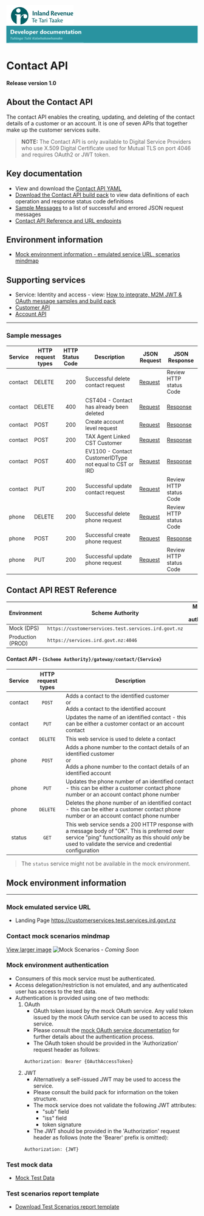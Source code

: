 
![IRD logo](../../Images/IRlogo.gif)
![Software Dev](../../Images/SoftwareDev.png)

# Contact API 

#### Release version 1.0  

## About the Contact API 

The contact API enables the creating, updating, and deleting of the contact details of a customer or an account. It is one of seven APIs that together make up the customer services suite. 

>**NOTE:** The Contact API is only available to Digital Service Providers who use X.509 Digital Certificate used for Mutual TLS on port 4046 and requires OAuth2 or JWT token.

## Key documentation
* View and download the [Contact API YAML](Contact%202021-09-14.yaml)
* [Download the Contact API build pack](Build%20pack%20-%20Contact%20API.pdf) to view data definitions of each operation and response status code definitions
* [Sample Messages](#Sample-Messages) to a list of successful and errored JSON request messages 
* [Contact API Reference and URL endpoints](#Contact-API-REST-Reference)	

## Environment information
- [Mock environment information - emulated service URL, scenarios mindmap](#mock-environment-information)

## Supporting services
* Service: Identity and access - view: [How to integrate, M2M JWT & OAuth message samples and build pack](https://github.com/InlandRevenue/Gateway_Services-Access/tree/master/Identity%20and%20Access)
* [Customer API](../Customer%20API)
* [Account API](../Account%20API)

---

<a name="Sample-Messages"></a>
### Sample messages

| Service | HTTP request types | HTTP Status Code| Description | JSON Request | JSON Response | 
| -- | -- | :--: | -- | -- | -- | 
| contact | DELETE | 200 | Successful delete contact request | [Request](sample%20messages/DELETE_200_contact_request.json) | Review HTTP status Code  | 
| contact | DELETE | 400 | CST404 - Contact has already been deleted | [Request](sample%20messages/DELETE_400_CST404_contact_already_been_deleted_request.json)| [Response](sample%20messages/DELETE_400_CST404_contact_already_been_deleted_response.json)  |
| contact | POST | 200 | Create account level request | [Request](sample%20messages/POST_200_contact_create_account_level_request.json) | [Response](sample%20messages/POST_200_contact_create_account_level_response.json) | 
| contact | POST | 200 | TAX Agent Linked CST Customer | [Request](sample%20messages/POST_200_contact_TAX_Agent_Linked_CST_Customer_request) | [Response](sample%20messages/POST_200_contact_TAX_Agent_Linked_CST_Customer_response.json) |
| contact | POST | 400 | EV1100 - Contact CustomerIDType not equal to CST or IRD | [Request](sample%20messages/POST_400_EV1100_contact_CustomerIDType_not_equal_to_CST_or_IRD_request.json) | [Response](sample%20messages/POST_400_EV1100_contact_CustomerIDType_not_equal_to_CST_or_IRD_response.json)|
| contact | PUT | 200 | Successful update contact request | [Request](sample%20messages/PUT_200_contact_request)| Review HTTP status Code | 
| phone   | DELETE | 200 | Successful delete phone request | [Request](sample%20messages/DELETE_200_phone_request.json) | Review HTTP status Code  | 
| phone   | POST | 200 | Successful create phone request | [Request](sample%20messages/POST_200_phone_create_request.json) | [Response](sample%20messages/POST_200_phone_create_response.json)  | 
| phone   | PUT | 200 | Successful update phone request | [Request](sample%20messages/PUT_200_phone_request.json) | Review HTTP status Code | 

<a name="Contact-API-REST-Reference"></a>
## Contact API REST Reference

| Environment | Scheme Authority | Mutual TLS (mTLS) authentication |
| --- | --- | :---: |
| Mock (DPS)| `https://customerservices.test.services.ird.govt.nz`| no |
| Production (PROD) | `https://services.ird.govt.nz:4046`| yes |

#### Contact API - `{Scheme Authority}/gateway/contact/{Service}`
| Service | HTTP request types | Description | 
| :--: | :--: | -- | 
| contact | `POST` | Adds a contact to the identified customer<br/>or<br/>Adds a contact to the identified account | 
| contact | `PUT` | Updates the name of an identified contact - this can be either a customer contact or an account contact | 
| contact | `DELETE` | This web service is used to delete a contact | 
| phone | `POST` | Adds a phone number to the contact details of an identified customer<br/>or<br/>Adds a phone number to the contact details of an identified account | 
| phone | `PUT` | Updates the phone number of an identified contact - this can be either a customer contact phone number or an account contact phone number | 
| phone | `DELETE` | Deletes the phone number of an identified contact - this can be either a customer contact phone number or an account contact phone number | 
| status | `GET` | This web service sends a 200 HTTP response with a message body of "OK". This is preferred over service "ping" functionality as this should *only* be used to validate the service and credential configuration | 

> The `status` service might not be available in the mock environment.



<a name="mock-environment-information"></a>
## Mock environment information
---

### Mock emulated service URL
* Landing Page https://customerservices.test.services.ird.govt.nz


### Contact mock scenarios mindmap

[View larger image](../images/Contact%20API%20Emulator%20Mindmap.png)
![Mock Scenarios](../images/Contact%20API%20Emulator%20Mindmap.png) - *Coming Soon*

### Mock environment authentication
   * Consumers of this mock service must be authenticated.
   * Access delegation/restriction is not emulated, and any authenticated user has access to the test data.
   * Authentication is provided using one of two methods:
     1. OAuth
        * OAuth token issued by the mock OAuth service. Any valid token issued by the mock OAuth service can be used to access this service.
        * Please consult the [mock OAuth service documentation](https://mock-oauth.ird.digitalpartner.services/) for further details about the authentication process.
        * The OAuth token should be provided in the 'Authorization' request header as follows:
        ```
        Authorization: Bearer {OAuthAccessToken}
        ```
     2. JWT
        * Alternatively a self-issued JWT may be used to access the service.
        * Please consult the build pack for information on the token structure.
        * The mock service does not validate the following JWT attributes:
            * "sub" field
            * "iss" field
            * token signature
        * The JWT should be provided in the 'Authorization' request header as follows (note the 'Bearer' prefix is omitted):
        ```
        Authorization: {JWT}
        ```

### Test mock data
* [Mock Test Data](../Test%20Details/) 

### Test scenarios report template

* [Download Test Scenarios report template](Contact%20API%20-%20Test%20Report%20Template_v1.3.docx)
